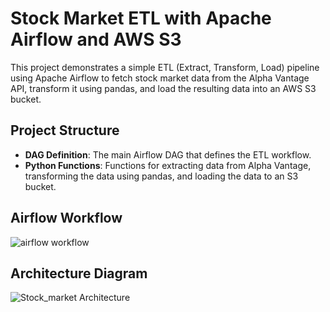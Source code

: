 # Stock Market ETL with Apache Airflow and AWS S3

This project demonstrates a simple ETL (Extract, Transform, Load) pipeline using Apache Airflow to fetch stock market data from the Alpha Vantage API, transform it using pandas, and load the resulting data into an AWS S3 bucket.

## Project Structure

- **DAG Definition**: The main Airflow DAG that defines the ETL workflow.
- **Python Functions**: Functions for extracting data from Alpha Vantage, transforming the data using pandas, and loading the data to an S3 bucket.

## Airflow Workflow

  ![airflow workflow](https://github.com/raghul3/Stock_market_ETL/assets/81759525/55d0b8de-15ba-403a-b8b4-115a8bcab0b0)

## Architecture Diagram

![Stock_market Architecture](https://github.com/raghul3/Stock_market_ETL/assets/81759525/bf472085-2ed1-463c-a129-02f9b94cb7ba)
